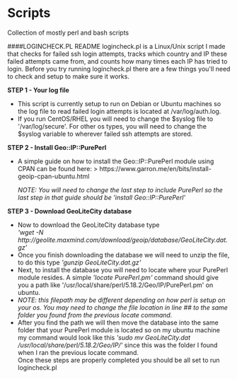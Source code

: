 # Scripts
Collection of mostly perl and bash scripts

####LOGINCHECK.PL README
logincheck.pl is a Linux/Unix script I made that checks for failed ssh login attempts, tracks which country and IP these failed attempts came from, and counts how many times each IP has tried to login. Before you try running logincheck.pl there are a few things you'll need to check and setup to make sure it works. 

<b>STEP 1 - Your log file</b><br>
<ul> <li> This script is currently setup to run on Debian or Ubuntu machines so the log file to read failed login attempts is located at /var/log/auth.log. </li>
<li>If you run CentOS/RHEL you will need to change the $syslog file to '/var/log/secure'. For other os types, you will need to change the $syslog variable to wherever failed ssh attempts are stored.</li> </ul>


<b>STEP 2 - Install Geo::IP::PurePerl</b><br>
<ul> <li>A simple guide on how to install the Geo::IP::PurePerl module using CPAN can be found here: > https://www.garron.me/en/bits/install-geoip-cpan-ubuntu.html </ul> </li>

<ul><i>NOTE: You will need to change the last step to include PurePerl so the last step in that guide should be 'install Geo::IP::PurePerl'</i></ul>

<b>STEP 3 - Download GeoLiteCity database</b><br>
<ul><li>Now to download the GeoLiteCity database type <br><i> 'wget -N http://geolite.maxmind.com/download/geoip/database/GeoLiteCity.dat.gz'</i></li>

<li>Once you finish downloading the database we will need to unzip the file, to do this type <i>'gunzip GeoLiteCity.dat.gz'</i> </li>

<li>Next, to install the database you will need to locate where your PurePerl module resides. A simple <i>'locate PurePerl.pm'</i> command should give you a path like '/usr/local/share/perl/5.18.2/Geo/IP/PurePerl.pm' on ubuntu.</li>

<li><i>NOTE: this filepath may be different depending on how perl is setup on your os. You may need to change the file location in line ## to the same folder you found from the previous locate command.</i></li>

<li>After you find the path we will then move the database into the same folder that your PurePerl module is located so on my ubuntu machine my command would look like this <i>'sudo mv GeoLiteCity.dat /usr/local/share/perl/5.18.2/Geo/IP/'</i> since this was the folder I found when I ran the previous locate command.</li>
Once these steps are properly completed you should be all set to run logincheck.pl
